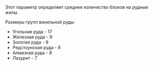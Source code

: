 Этот параметр определяет среднее количество блоков на рудные жилы.

Размеры групп ванильной руды:

* Угольная руда - 17
* Железная руда - 9
* Золотая руда - 9
* Редстоунская руда - 8
* Алмазная руда - 8
* Лазурит - 7